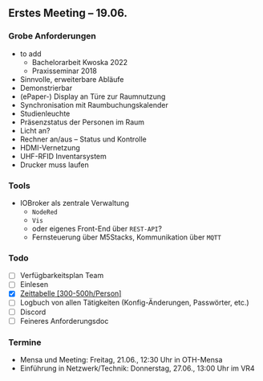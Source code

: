 ## Erstes Meeting – 19.06.

### Grobe Anforderungen 

- to add
	- Bachelorarbeit Kwoska 2022
	- Praxisseminar 2018
- Sinnvolle, erweiterbare Abläufe
- Demonstrierbar
- (ePaper-) Display an Türe zur Raumnutzung
- Synchronisation mit Raumbuchungskalender
- Studienleuchte
- Präsenzstatus der Personen im Raum
- Licht an?
- Rechner an/aus – Status und Kontrolle
- HDMI-Vernetzung
- UHF-RFID Inventarsystem
- Drucker muss laufen


### Tools
- IOBroker als zentrale Verwaltung
	- `NodeRed`
	- `Vis`
	- oder eigenes Front-End über `REST-API`?
	- Fernsteuerung über M5Stacks, Kommunikation über `MQTT`

### Todo
- [ ] Verfügbarkeitsplan Team
- [ ] Einlesen
- [x] [Zeittabelle [300-500h/Person]](https://docs.google.com/spreadsheets/d/1Y5u3R7V6bqwAI3mtcm51P9iCSfqQ9fepIYHyi3u8pyk/edit?gid=0#gid=0)
- [ ] Logbuch von allen Tätigkeiten (Konfig-Änderungen, Passwörter, etc.)
- [ ] Discord
- [ ] Feineres Anforderungsdoc

### Termine
- Mensa und Meeting: Freitag, 21.06., 12:30 Uhr in OTH-Mensa
- Einführung in Netzwerk/Technik: Donnerstag, 27.06., 13:00 Uhr im VR4
